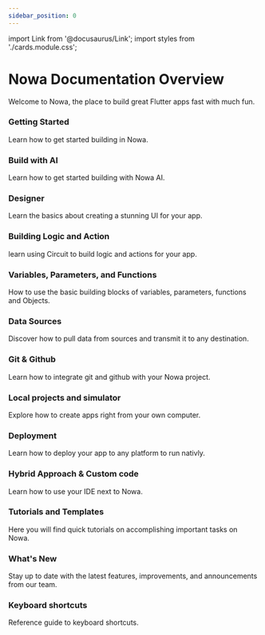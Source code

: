```yaml
---
sidebar_position: 0
---
```


import Link from '@docusaurus/Link';
import styles from './cards.module.css';

# Nowa Documentation Overview

Welcome to Nowa, the place to build great Flutter apps fast with much fun.

<div className={styles.grid}>
  <Link to="category/getting-started" className={styles.card}>
    <h3>Getting Started</h3>
    <p>Learn how to get started building in Nowa.</p>
  </Link>

  <Link to="category/build-with-ai" className={styles.card}>
    <h3>Build with AI</h3>
    <p>Learn how to get started building with Nowa AI.</p>
  </Link>

  <Link to="category/designer" className={styles.card}>
    <h3>Designer</h3>
    <p>Learn the basics about creating a stunning UI for your app.</p>
  </Link>

   <Link to="category/building-logic-and-action" className={styles.card}>
    <h3>Building Logic and Action</h3>
    <p>learn using Circuit to build logic and actions for your app.</p>
  </Link>
  
  <Link to="category/variables-parameters-and-functions" className={styles.card}>
    <h3>Variables, Parameters, and Functions</h3>
    <p>How to use the basic building blocks of variables, parameters, functions and Objects.</p>
  </Link>

  <Link to="category/data-sources" className={styles.card}>
    <h3>Data Sources</h3>
    <p>Discover how to pull data from sources and transmit it to any destination.</p>
  </Link>

  <Link to="category/git--github" className={styles.card}>
    <h3>Git & Github</h3>
    <p>Learn how to integrate git and github with your Nowa project.</p>
  </Link>

   <Link to="category/local-projects-and-simulator" className={styles.card}>
    <h3>Local projects and simulator</h3>
    <p>Explore how to create apps right from your own computer.</p>
  </Link>

  <Link to="category/deployment" className={styles.card}>
    <h3>Deployment</h3>
    <p>Learn how to deploy your app to any platform to run nativly.</p>
  </Link>

   <Link to="category/hybrid-approach--custom-code" className={styles.card}>
    <h3>Hybrid Approach & Custom code</h3>
    <p>Learn how to use your IDE next to Nowa.</p>
  </Link>

  <Link to="category/tutorials-and-templates" className={styles.card}>
    <h3>Tutorials and Templates</h3>
    <p>Here you will find quick tutorials on accomplishing important tasks on Nowa.</p>
  </Link>


   <Link to="category/whats-new" className={styles.card}>
    <h3>What's New</h3>
    <p>Stay up to date with the latest features, improvements, and announcements from our team.</p>
  </Link>

   <Link to="shortcuts" className={styles.card}>
    <h3>Keyboard shortcuts</h3>
    <p>Reference guide to keyboard shortcuts.</p>
  </Link>

</div>

